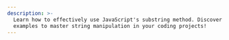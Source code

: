 ```yaml
---
description: >-
  Learn how to effectively use JavaScript's substring method. Discover tips and
  examples to master string manipulation in your coding projects!
---
```


